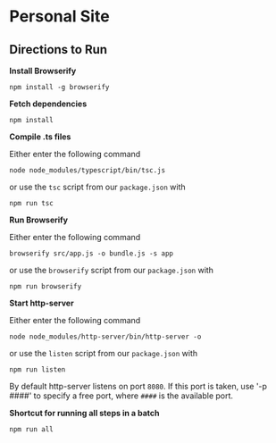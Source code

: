 # Personal Site #

## Directions to Run ##

**Install Browserify**

```shell
npm install -g browserify
```

**Fetch dependencies**

```shell
npm install
```

**Compile .ts files**

Either enter the following command

```shell
node node_modules/typescript/bin/tsc.js
```

or use the `tsc` script from our `package.json` with

```shell
npm run tsc
```

**Run Browserify**

Either enter the following command

```shell
browserify src/app.js -o bundle.js -s app
```

or use the `browserify` script from our `package.json` with

```shell
npm run browserify

```

**Start http-server**

Either enter the following command

```shell
node node_modules/http-server/bin/http-server -o
```

or use the `listen` script from our `package.json` with

```
npm run listen
```

By default http-server listens on port `8080`.
If this port is taken, use '-p ####' to specify a free port, where `####` is the available port.

**Shortcut for running all steps in a batch**

```
npm run all
```
